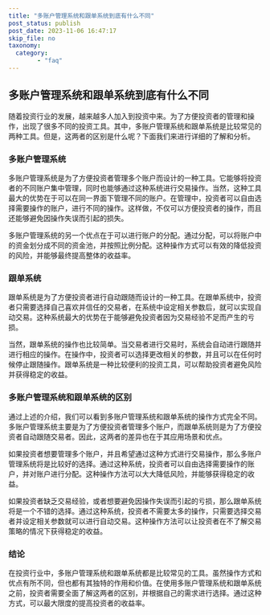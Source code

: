 ```yaml
---
title: "多账户管理系统和跟单系统到底有什么不同"
post_status: publish
post_date: 2023-11-06 16:47:17
skip_file: no
taxonomy:
  category:
        - "faq"
---
```


## 多账户管理系统和跟单系统到底有什么不同

随着投资行业的发展，越来越多人加入到投资中来。为了方便投资者的管理和操作，出现了很多不同的投资工具。其中，多账户管理系统和跟单系统是比较常见的两种工具。但是，这两者的区别是什么呢？下面我们来进行详细的了解和分析。

### 多账户管理系统

多账户管理系统是为了方便投资者管理多个账户而设计的一种工具。它能够将投资者的不同账户集中管理，同时也能够通过这种系统进行交易操作。当然，这种工具最大的优势在于可以在同一界面下管理不同的账户。在管理中，投资者可以自由选择需要操作的账户，进行不同的操作。这样做，不仅可以方便投资者的操作，而且还能够避免因操作失误而引起的损失。

多账户管理系统的另一个优点在于可以进行账户的分配。通过分配，可以将账户中的资金划分成不同的资金池，并按照比例分配。这种操作方式可以有效的降低投资的风险，并能够最终提高整体的收益率。

### 跟单系统

跟单系统是为了方便投资者进行自动跟随而设计的一种工具。在跟单系统中，投资者只需要选择自己喜欢并信任的交易者，在系统中设定相关参数后，就可以实现自动交易。这种系统最大的优势在于能够避免投资者因为交易经验不足而产生的亏损。

当然，跟单系统的操作也比较简单。当交易者进行交易时，系统会自动进行跟随并进行相应的操作。在操作中，投资者可以选择更改相关的参数，并且可以在任何时候停止跟随操作。跟单系统是一种比较便利的投资工具，可以帮助投资者避免风险并获得稳定的收益。

### 多账户管理系统和跟单系统的区别

通过上述的介绍，我们可以看到多账户管理系统和跟单系统的操作方式完全不同。多账户管理系统主要是为了方便投资者管理多个账户，而跟单系统则是为了方便投资者自动跟随交易者。因此，这两者的差异也在于其应用场景和优点。

如果投资者想要管理多个账户，并且希望通过这种方式进行交易操作，那么多账户管理系统将是比较好的选择。通过这种系统，投资者可以自由选择需要操作的账户，并对账户进行分配。这种操作方法可以大大降低风险，并能够获得稳定的收益。

如果投资者缺乏交易经验，或者想要避免因操作失误而引起的亏损，那么跟单系统将是一个不错的选择。通过这种系统，投资者不需要太多的操作，只需要选择交易者并设定相关参数就可以进行自动交易。这种操作方法可以让投资者在不了解交易策略的情况下获得稳定的收益。

### 结论

在投资行业中，多账户管理系统和跟单系统都是比较常见的工具。虽然操作方式和优点有所不同，但也都有其独特的作用和价值。在使用多账户管理系统和跟单系统之前，投资者需要全面了解这两者的区别，并根据自己的需求进行选择。通过这种方式，可以最大限度的提高投资者的收益率。
